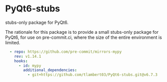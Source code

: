 # PyQt6-stubs

stubs-only package for PyQt6.

The rationale for this package is to provide a small stubs-only package for PyQt6, for use on pre-commit.ci, where the size of the entire environment is limited.


```yaml
  - repo: https://github.com/pre-commit/mirrors-mypy
    rev: v1.14.1
    hooks:
      - id: mypy
        additional_dependencies:
          - git+https://github.com/tlambert03/PyQt6-stubs.git@v6.7.3
```
